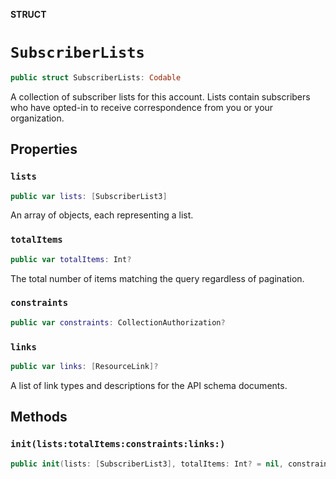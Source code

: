 **STRUCT**

# `SubscriberLists`

```swift
public struct SubscriberLists: Codable
```

A collection of subscriber lists for this account. Lists contain subscribers who have opted-in to receive correspondence from you or your organization.

## Properties
### `lists`

```swift
public var lists: [SubscriberList3]
```

An array of objects, each representing a list.

### `totalItems`

```swift
public var totalItems: Int?
```

The total number of items matching the query regardless of pagination.

### `constraints`

```swift
public var constraints: CollectionAuthorization?
```

### `links`

```swift
public var links: [ResourceLink]?
```

A list of link types and descriptions for the API schema documents.

## Methods
### `init(lists:totalItems:constraints:links:)`

```swift
public init(lists: [SubscriberList3], totalItems: Int? = nil, constraints: CollectionAuthorization? = nil, links: [ResourceLink]? = nil)
```
